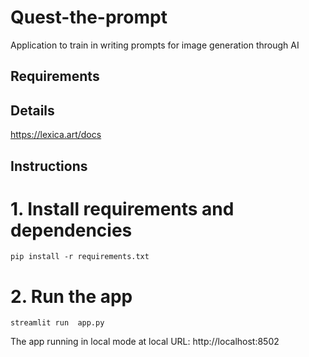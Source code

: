 # Quest-the-prompt
Application to train in writing prompts for image generation through AI


## Requirements



## Details
https://lexica.art/docs




## Instructions



# 1. Install requirements and dependencies

```
pip install -r requirements.txt
```


# 2. Run the app

```
streamlit run  app.py
```


The app running in local mode at local URL: http://localhost:8502
